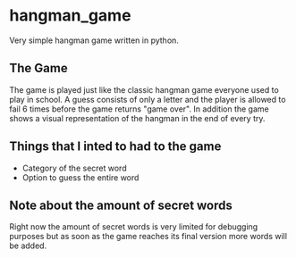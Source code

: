 # hangman_game
Very simple hangman game written in python.

## The Game
The game is played just like the classic hangman game everyone used to play in school. A guess consists of only a letter and the player is allowed to fail 6 times before the game returns "game over". In addition the game shows a visual representation of the hangman in the end of every try.

## Things that I inted to had to the game
- Category of the secret word
- Option to guess the entire word

## Note about the amount of secret words
Right now the amount of secret words is very limited for debugging purposes but as soon as the game reaches its final version more words will be added.
